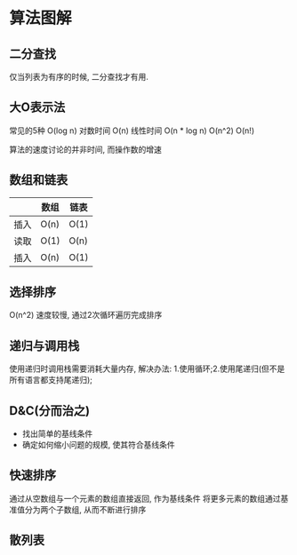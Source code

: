 # 算法图解

## 二分查找

仅当列表为有序的时候, 二分查找才有用.

## 大O表示法

常见的5种
O(log n) 对数时间
O(n) 线性时间
O(n * log n)
O(n^2)
O(n!)

算法的速度讨论的并非时间, 而操作数的增速

## 数组和链表

|      | 数组 | 链表 |
| ---- | ---- | ---- |
| 插入 | O(n) | O(1) |
| 读取 | O(1) | O(n) |
| 插入 | O(n) | O(1) |

## 选择排序

O(n^2)
速度较慢, 通过2次循环遍历完成排序

## 递归与调用栈

使用递归时调用栈需要消耗大量内存, 解决办法: 1.使用循环;2.使用尾递归(但不是所有语言都支持尾递归);

## D&C(分而治之)

* 找出简单的基线条件
* 确定如何缩小问题的规模, 使其符合基线条件

## 快速排序

通过从空数组与一个元素的数组直接返回, 作为基线条件
将更多元素的数组通过基准值分为两个子数组, 从而不断进行排序

## 散列表
